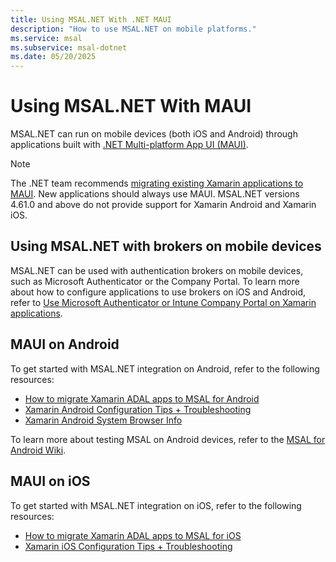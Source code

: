 ```yaml
---
title: Using MSAL.NET With .NET MAUI
description: "How to use MSAL.NET on mobile platforms."
ms.service: msal
ms.subservice: msal-dotnet
ms.date: 05/20/2025
---
```


# Using MSAL.NET With MAUI

MSAL.NET can run on mobile devices (both iOS and Android) through applications built with [.NET Multi-platform App UI (MAUI)](https://dotnet.microsoft.com/apps/maui).

>[!NOTE]
>The .NET team recommends [migrating existing Xamarin applications to MAUI](/dotnet/maui/migration/). New applications should always use MAUI. MSAL.NET versions 4.61.0 and above do not provide support for Xamarin Android and Xamarin iOS.

## Using MSAL.NET with brokers on mobile devices

MSAL.NET can be used with authentication brokers on mobile devices, such as Microsoft Authenticator or the Company Portal. To learn more about how to configure applications to use brokers on iOS and Android, refer to [Use Microsoft Authenticator or Intune Company Portal on Xamarin applications](/azure/active-directory/develop/msal-net-use-brokers-with-xamarin-apps).

## MAUI on Android

To get started with MSAL.NET integration on Android, refer to the following resources:

- [How to migrate Xamarin ADAL apps to MSAL for Android](/entra/identity-platform/msal-net-migration-android-broker)
- [Xamarin Android Configuration Tips + Troubleshooting](/entra/identity-platform/msal-net-xamarin-android-considerations)
- [Xamarin Android System Browser Info](/entra/identity-platform/msal-net-system-browser-android-considerations)

To learn more about testing MSAL on Android devices, refer to the [MSAL for Android Wiki](https://github.com/AzureAD/microsoft-authentication-library-for-android/wiki/Android-Emulator-with-MSAL).

## MAUI on iOS

To get started with MSAL.NET integration on iOS, refer to the following resources:

- [How to migrate Xamarin ADAL apps to MSAL for iOS](/entra/identity-platform/msal-net-migration-ios-broker)
- [Xamarin iOS Configuration Tips + Troubleshooting](/entra/identity-platform/msal-net-xamarin-ios-considerations)